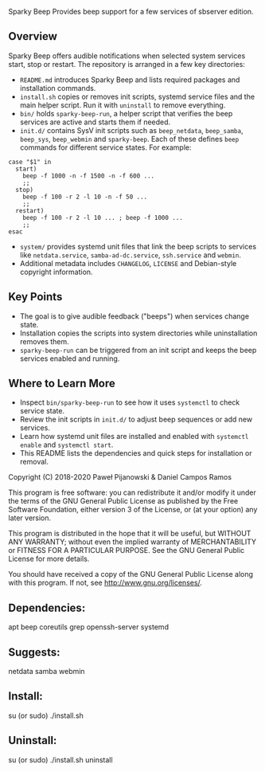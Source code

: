 Sparky Beep
Provides beep support for a few services of sbserver edition.

Overview
--------
Sparky Beep offers audible notifications when selected system services
start, stop or restart. The repository is arranged in a few key
directories:

- `README.md` introduces Sparky Beep and lists required packages and
  installation commands.
- `install.sh` copies or removes init scripts, systemd service files and
  the main helper script. Run it with `uninstall` to remove everything.
- `bin/` holds `sparky-beep-run`, a helper script that verifies the beep
  services are active and starts them if needed.
- `init.d/` contains SysV init scripts such as `beep_netdata`,
  `beep_samba`, `beep_sys`, `beep_webmin` and `sparky-beep`. Each of these
  defines `beep` commands for different service states. For example:

```
case "$1" in
  start)
    beep -f 1000 -n -f 1500 -n -f 600 ...
    ;;
  stop)
    beep -f 100 -r 2 -l 10 -n -f 50 ...
    ;;
  restart)
    beep -f 100 -r 2 -l 10 ... ; beep -f 1000 ...
    ;;
esac
```
- `system/` provides systemd unit files that link the beep scripts to
  services like `netdata.service`, `samba-ad-dc.service`, `ssh.service`
  and `webmin`.
- Additional metadata includes `CHANGELOG`, `LICENSE` and Debian-style
  copyright information.

Key Points
----------
- The goal is to give audible feedback ("beeps") when services change
  state.
- Installation copies the scripts into system directories while
  uninstallation removes them.
- `sparky-beep-run` can be triggered from an init script and keeps the
  beep services enabled and running.

Where to Learn More
-------------------
- Inspect `bin/sparky-beep-run` to see how it uses `systemctl` to check
  service state.
- Review the init scripts in `init.d/` to adjust beep sequences or add
  new services.
- Learn how systemd unit files are installed and enabled with
  `systemctl enable` and `systemctl start`.
- This README lists the dependencies and quick steps for installation or
  removal.

Copyright (C) 2018-2020 Paweł Pijanowski & Daniel Campos Ramos

This program is free software: you can redistribute it and/or modify
it under the terms of the GNU General Public License as published by
the Free Software Foundation, either version 3 of the License, or
(at your option) any later version.

This program is distributed in the hope that it will be useful,
but WITHOUT ANY WARRANTY; without even the implied warranty of
MERCHANTABILITY or FITNESS FOR A PARTICULAR PURPOSE.  See the
GNU General Public License for more details.

You should have received a copy of the GNU General Public License
along with this program.  If not, see <http://www.gnu.org/licenses/>.

Dependencies:
-------------
apt
beep
coreutils
grep
openssh-server
systemd

Suggests:
-------------
netdata
samba
webmin

Install:
-------------
su (or sudo) 
./install.sh

Uninstall:
-------------
su (or sudo)
./install.sh uninstall
